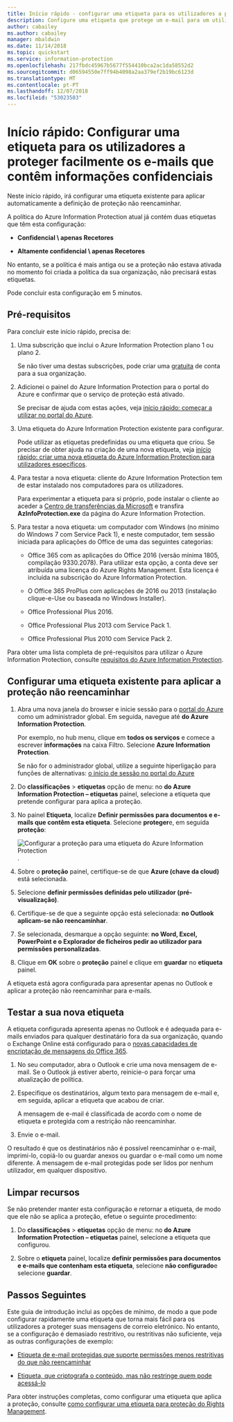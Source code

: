 ```yaml
---
title: Início rápido - configurar uma etiqueta para os utilizadores a proteger facilmente os e-mails que contêm informações confidenciais – AIP
description: Configure uma etiqueta que protege um e-mail para um utilizador ao aplicar automaticamente a proteção não reencaminhar.
author: cabailey
ms.author: cabailey
manager: mbaldwin
ms.date: 11/14/2018
ms.topic: quickstart
ms.service: information-protection
ms.openlocfilehash: 217fbdc45967b5677f554410bca2ac1da58552d2
ms.sourcegitcommit: d06594550e7ff94b4098a2aa379ef2b19bc6123d
ms.translationtype: MT
ms.contentlocale: pt-PT
ms.lasthandoff: 12/07/2018
ms.locfileid: "53023503"
---
```

# <a name="quickstart-configure-a-label-for-users-to-easily-protect-emails-that-contain-sensitive-information"></a>Início rápido: Configurar uma etiqueta para os utilizadores a proteger facilmente os e-mails que contêm informações confidenciais

Neste início rápido, irá configurar uma etiqueta existente para aplicar automaticamente a definição de proteção não reencaminhar.

A política do Azure Information Protection atual já contém duas etiquetas que têm esta configuração:

- **Confidencial \ apenas Recetores**

- **Altamente confidencial \ apenas Recetores**

No entanto, se a política é mais antiga ou se a proteção não estava ativada no momento foi criada a política da sua organização, não precisará estas etiquetas. 

Pode concluir esta configuração em 5 minutos.

## <a name="prerequisites"></a>Pré-requisitos

Para concluir este início rápido, precisa de:

1. Uma subscrição que inclui o Azure Information Protection plano 1 ou plano 2.
    
    Se não tiver uma destas subscrições, pode criar uma [gratuita](https://portal.office.com/Signup/Signup.aspx?OfferId=87dd2714-d452-48a0-a809-d2f58c4f68b7) de conta para a sua organização.

2. Adicionei o painel do Azure Information Protection para o portal do Azure e confirmar que o serviço de proteção está ativado.

    Se precisar de ajuda com estas ações, veja [início rápido: começar a utilizar no portal do Azure](quickstart-viewpolicy.md).

3. Uma etiqueta do Azure Information Protection existente para configurar. 
    
    Pode utilizar as etiquetas predefinidas ou uma etiqueta que criou. Se precisar de obter ajuda na criação de uma nova etiqueta, veja [início rápido: criar uma nova etiqueta do Azure Information Protection para utilizadores específicos](quickstart-label-specificusers.md).

4. Para testar a nova etiqueta: cliente do Azure Information Protection tem de estar instalado nos computadores para os utilizadores. 
    
    Para experimentar a etiqueta para si próprio, pode instalar o cliente ao aceder a [Centro de transferências da Microsoft](https://www.microsoft.com/en-us/download/details.aspx?id=53018) e transfira **AzInfoProtection.exe** da página do Azure Information Protection.

5. Para testar a nova etiqueta: um computador com Windows (no mínimo do Windows 7 com Service Pack 1), e neste computador, tem sessão iniciada para aplicações do Office de uma das seguintes categorias:
    
    - Office 365 com as aplicações do Office 2016 (versão mínima 1805, compilação 9330.2078). Para utilizar esta opção, a conta deve ser atribuída uma licença do Azure Rights Management. Esta licença é incluída na subscrição do Azure Information Protection.
    
    - O Office 365 ProPlus com aplicações de 2016 ou 2013 (instalação clique-e-Use ou baseada no Windows Installer).
    
    - Office Professional Plus 2016.
    
    - Office Professional Plus 2013 com Service Pack 1.
    
    - Office Professional Plus 2010 com Service Pack 2.

Para obter uma lista completa de pré-requisitos para utilizar o Azure Information Protection, consulte [requisitos do Azure Information Protection](requirements.md).

## <a name="configure-an-existing-label-to-apply-the-do-not-forward-protection"></a>Configurar uma etiqueta existente para aplicar a proteção não reencaminhar

1. Abra uma nova janela do browser e inicie sessão para o [portal do Azure](https://portal.azure.com) como um administrador global. Em seguida, navegue até **do Azure Information Protection**. 
    
    Por exemplo, no hub menu, clique em **todos os serviços** e comece a escrever **informações** na caixa Filtro. Selecione **Azure Information Protection**.
    
    Se não for o administrador global, utilize a seguinte hiperligação para funções de alternativas: [o início de sessão no portal do Azure](configure-policy.md#signing-in-to-the-azure-portal)

2. Do **classificações** > **etiquetas** opção de menu: no **do Azure Information Protection – etiquetas** painel, selecione a etiqueta que pretende configurar para aplica a proteção. 

3. No painel **Etiqueta**, localize **Definir permissões para documentos e e-mails que contêm esta etiqueta**. Selecione **proteger**e, em seguida **proteção**:
    
    ![Configurar a proteção para uma etiqueta do Azure Information Protection](./media/info-protect-protection-bar-configured.png).

4. Sobre o **proteção** painel, certifique-se de que **Azure (chave da cloud)** está selecionada.
    
5. Selecione **definir permissões definidas pelo utilizador (pré-visualização)**.

6. Certifique-se de que a seguinte opção está selecionada: **no Outlook aplicam-se não reencaminhar**.

7. Se selecionada, desmarque a opção seguinte: **no Word, Excel, PowerPoint e o Explorador de ficheiros pedir ao utilizador para permissões personalizadas**.

8. Clique em **OK** sobre o **proteção** painel e clique em **guardar** no **etiqueta** painel.

A etiqueta está agora configurada para apresentar apenas no Outlook e aplicar a proteção não reencaminhar para e-mails.

## <a name="test-your-new-label"></a>Testar a sua nova etiqueta

A etiqueta configurada apresenta apenas no Outlook e é adequada para e-mails enviados para qualquer destinatário fora da sua organização, quando o Exchange Online está configurado para o [novas capacidades de encriptação de mensagens do Office 365](https://support.office.com/article/7ff0c040-b25c-4378-9904-b1b50210d00e).

1. No seu computador, abra o Outlook e crie uma nova mensagem de e-mail. Se o Outlook já estiver aberto, reinicie-o para forçar uma atualização de política.

2. Especifique os destinatários, algum texto para mensagem de e-mail e, em seguida, aplicar a etiqueta que acabou de criar. 
    
    A mensagem de e-mail é classificada de acordo com o nome de etiqueta e protegida com a restrição não reencaminhar.

3. Envie o e-mail. 

O resultado é que os destinatários não é possível reencaminhar o e-mail, imprimi-lo, copiá-lo ou guardar anexos ou guardar o e-mail como um nome diferente. A mensagem de e-mail protegidas pode ser lidos por nenhum utilizador, em qualquer dispositivo.

## <a name="clean-up-resources"></a>Limpar recursos

Se não pretender manter esta configuração e retornar a etiqueta, de modo que ele não se aplica a proteção, efetue o seguinte procedimento:

1. Do **classificações** > **etiquetas** opção de menu: no **do Azure Information Protection – etiquetas** painel, selecione a etiqueta que configurou. 

3. Sobre o **etiqueta** painel, localize **definir permissões para documentos e e-mails que contenham esta etiqueta**, selecione **não configurado**e selecione **guardar**.

## <a name="next-steps"></a>Passos Seguintes

Este guia de introdução inclui as opções de mínimo, de modo a que pode configurar rapidamente uma etiqueta que torna mais fácil para os utilizadores a proteger suas mensagens de correio eletrónico. No entanto, se a configuração é demasiado restritivo, ou restritivas não suficiente, veja as outras configurações de exemplo:

- [Etiqueta de e-mail protegidas que suporte permissões menos restritivas do que não reencaminhar](configure-policy-protection.md#example-4-label-for-protected-email-that-supports-less-restrictive-permissions-than-do-not-forward)

- [Etiqueta, que criptografa o conteúdo, mas não restringe quem pode acessá-lo](configure-policy-protection.md#example-5-label-that-encrypts-content-but-doesnt-restrict-who-can-access-it)

Para obter instruções completas, como configurar uma etiqueta que aplica a proteção, consulte [como configurar uma etiqueta para proteção do Rights Management](configure-policy-protection.md). 
